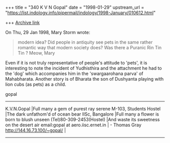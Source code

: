 +++
title = "340 K V N Gopal"
date = "1998-01-29"
upstream_url = "https://list.indology.info/pipermail/indology/1998-January/010612.html"

+++
[Archive link](https://list.indology.info/pipermail/indology/1998-January/010612.html)

On Thu, 29 Jan 1998, Mary Storm wrote:

> modern idea? Did people in antiquity see pets in the same rather
> romantic way that modern society does? Was there a Puranic Rin Tin Tin ?
> Meow,
> Mary


Even if it is not truly representative of people's attitude to 'pets',
it is interesting to note the incident of Yudhisthira and the attachment
he had to the 'dog' which accompanies him in the 'swargaarohana parva' of
Mahabharata. Another story is of Bharata the son of Dushyanta playing
with lion cubs (as pets) as a child.



gopal
_____________________________________________________________________________
K.V.N.Gopal                    |Full many a gem of purest ray serene
M-103, Students Hostel         |The dark unfathom'd of ocean bear
IISc, Bangalore                |Full many a flower is born to blush unseen
(Tel)80-309-2453(Hostel)       |And waste its sweetness on the desert air
email:gopal at aero.iisc.ernet.in |       - Thomas Gray
http://144.16.73.100/~gopal/   |
___________________________________________________________________________



